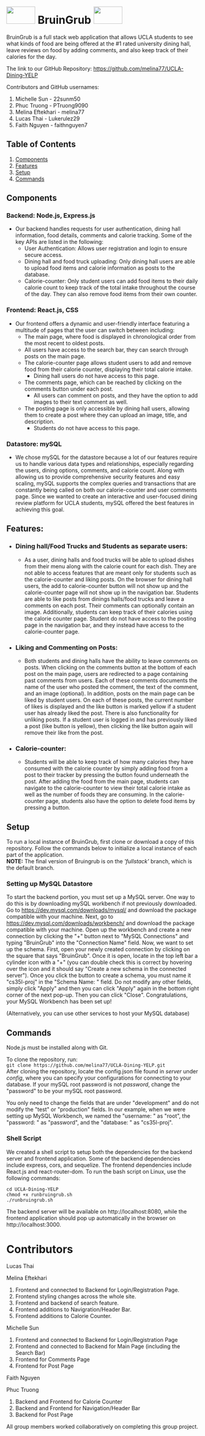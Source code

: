 #  <img src = "https://raw.githubusercontent.com/melina77/UCLA-Dining-YELP/fullstack/public/bruin-bear-transparent.png" height="45" width = "75"/> BruinGrub <img src = "https://raw.githubusercontent.com/melina77/UCLA-Dining-YELP/fullstack/public/bruin-bear-transparent.png" height="45" width = "75"/>
BruinGrub is a full stack web application that allows UCLA students to see what kinds of food are being offered at the #1 rated university dining hall, leave reviews on food by adding comments, and also keep track of their calories for the day.

The link to our GitHub Repository: https://github.com/melina77/UCLA-Dining-YELP

Contributors and GitHub usernames:
1) Michelle Sun - 22sunm50
2) Phuc Truong - PTruong9090
3) Melina Eftekhari - melina77
4) Lucas Thai - Lukerulez29
5) Faith Nguyen - faithnguyen7

## Table of Contents
1. [Components](#components)
2. [Features](#features)
3. [Setup](#setup)
4. [Commands](#commands)  

## Components
### Backend: Node.js, Express.js
* Our backend handles requests for user authentication, dining hall information, food details, comments and calorie tracking. Some of the key APIs are listed in the following:
  * User Authentication: Allows user registration and login to ensure secure access.
  * Dining hall and food truck uploading: Only dining hall users are able to upload food items and calorie information as posts to the database.
  * Calorie-counter: Only student users can add food items to their daily calorie count to keep track of the total intake throughout the course of the day. They can also remove food items from their own counter.
    
### Frontend: React.js, CSS
* Our frontend offers a dynamic and user-friendly interface featuring a multitude of pages that the user can switch between including:
  * The main page, where food is displayed in chronological order from the most recent to oldest posts.
  * All users have access to the search bar, they can search through posts on the main page.
  * The calorie-counter page allows student users to add and remove food from their calorie counter, displaying their total calorie intake.
    * Dining hall users do not have access to this page.
  * The comments page, which can be reached by clicking on the comments button under each post.
    * All users can comment on posts, and they have the option to add images to their text comment as well.
  * The posting page is only accessible by dining hall users, allowing them to create a post where they can upload an image, title, and description.
    * Students do not have access to this page.
      
### Datastore: mySQL
* We chose mySQL for the datastore because a lot of our features require us to handle various data types and relationships, especially regarding the users, dining options, comments, and calorie count. Along with allowing us to provide comprehensive security features and easy scaling, mySQL supports the complex queries and transactions that are constantly being called on both our calorie-counter and user comments page. Since we wanted to create an interactive and user-focused dining review platform for UCLA students, mySQL offered the best features in achieving this goal.
## Features:
* ### Dining hall/Food Trucks and Students as separate users: 
  * As a user, dining halls and food trucks will be able to upload dishes from their menu along with the calorie count for each dish. They are not able to access features that are meant only for students such as the calorie-counter and liking posts. On the browser for dining hall users, the add to calorie-counter button will not show up and the calorie-counter page will not show up in the navigation bar. Students are able to like posts from dinings halls/food trucks and leave a comments on each post. Their comments can optionally contain an image. Additionally, students can keep track of their calories using the calorie counter page. Student do not have access to the posting page in the navigation bar, and they instead have access to the calorie-counter page.
* ### Liking and Commenting on Posts:
  * Both students and dining halls have the ability to leave comments on posts. When clicking on the comments button at the bottom of each post on the main page, users are redirected to a page containing past comments from users. Each of these comments documents the name of the user who posted the comment, the text of the comment, and an image (optional). In addition, posts on the main page can be liked by student users. On each of these posts, the current number of likes is displayed and the like button is marked yellow if a student user has already liked the post. There is also functionality for unliking posts. If a student user is logged in and has previously liked a post (like button is yellow), then clicking the like button again will remove their like from the post.
* ### Calorie-counter:
  * Students will be able to keep track of how many calories they have consumed with the calorie counter by simply adding food from a post to their tracker by pressing the button found underneath the post. After adding the food from the main page, students can navigate to the calorie-counter to view their total calorie intake as well as the number of foods they are consuming. In the calorie-counter page, students also have the option to delete food items by pressing a button.
## Setup
To run a local instance of BruinGrub, first clone or download a copy of this repository. Follow the commands below to initialize a local instance of each part of the application.  
**NOTE:** The final version of Bruingrub is on the *'fullstack'* branch, which is the default branch.
### Setting up MySQL Datastore  
To start the backend portion, you must set up a MySQL server. One way to do this is by downloading mySQL workbench if not previously downloaded. Go to 
https://dev.mysql.com/downloads/mysql/ and download the package compatible with your machine. Next, go to https://dev.mysql.com/downloads/workbench/ and download the package compatible with your machine. Open up the workbench and create a new connection by clicking the "+" button next to "MySQL Connections" and typing "BruinGrub" into the "Connection Name" field. Now, we want to set up the schema. First, open your newly created connection by clicking on the square that says "BruinGrub". Once it is open, locate in the top left bar a cylinder icon with a "+" (you can double check this is correct by hovering over the icon and it should say "Create a new schema in the connected server"). Once you click the button to create a schema, you must name it "cs35l-proj" in the "Schema Name: " field. Do not modify any other fields, simply click "Apply" and then you can click "Apply" again in the bottom right corner of the next pop-up. Then you can click "Close". Congratulations, your MySQL Workbench has been set up!

(Alternatively, you can use other services to host your MySQL database)


## Commands
Node.js must be installed along with Git.

To clone the repository, run:  
`git clone https://github.com/melina77/UCLA-Dining-YELP.git`  
After cloning the repository, locate the config.json file found in <i>server</i> under <i>config</i>, where you can specify your configurations for connecting to your database. If your mySQL root password is not <i>password</i>, change the "password" to be your mySQL root password.

You only need to change the fields that are under "development" and do not modify the "test" or "production" fields. In our example, when we were setting up MySQL Workbench, we named the "username: " as "root", the "password: " as "password", and the "database: " as "cs35l-proj".  


### Shell Script  
We created a shell script to setup both the dependencies for the backend server and frontend application. Some of the backend dependencies include express, cors, and sequelize. The frontend dependencies include React.js and react-router-dom. To run the bash script on Linux, use the following commands:  
```
cd UCLA-Dining-YELP
chmod +x runbruingrub.sh
./runbruingrub.sh
```
The backend server will be available on http://localhost:8080, while the frontend application should pop up automatically in the browser on http://localhost:3000.  
# Contributors
Lucas Thai


Melina Eftekhari
1. Frontend and connected to Backend for Login/Registration Page.
2. Frontend styling changes across the whole site.
3. Frontend and backend of search feature.
4. Frontend additions to Navigration/Header Bar.
5. Frontend additions to Calorie Counter.


Michelle Sun
1. Frontend and connected to Backend for Login/Registration Page
2. Frontend and connected to Backend for Main Page (including the Search Bar)
3. Frontend for Comments Page
4. Frontend for Post Page

Faith Nguyen


Phuc Truong
1. Backend and Frontend for Calorie Counter
2. Backend and Frontend for Navigation/Header Bar
3. Backend for Post Page


All group members worked collaboratively on completing this group project.
